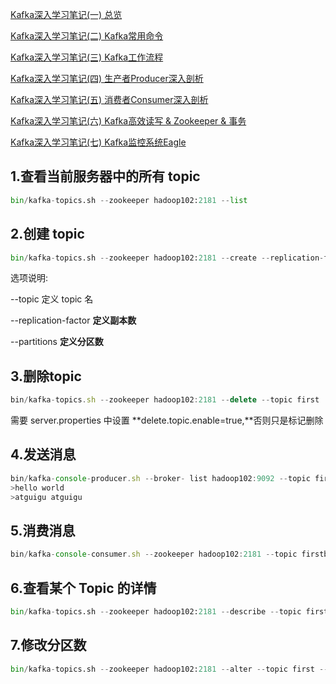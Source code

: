 [Kafka深入学习笔记(一) 总览](https://blog.csdn.net/panjianlongWUHAN/article/details/116937236)

[Kafka深入学习笔记(二) Kafka常用命令](https://blog.csdn.net/panjianlongWUHAN/article/details/116939053)

[Kafka深入学习笔记(三) Kafka工作流程](https://blog.csdn.net/panjianlongWUHAN/article/details/116939549)

[Kafka深入学习笔记(四) 生产者Producer深入剖析](https://blog.csdn.net/panjianlongWUHAN/article/details/116941713)

[Kafka深入学习笔记(五) 消费者Consumer深入剖析](https://blog.csdn.net/panjianlongWUHAN/article/details/116978492)

[Kafka深入学习笔记(六) Kafka高效读写 & Zookeeper & 事务](https://blog.csdn.net/panjianlongWUHAN/article/details/116991132)

[Kafka深入学习笔记(七) Kafka监控系统Eagle](https://blog.csdn.net/panjianlongWUHAN/article/details/116993495)

## 1.查看当前服务器中的所有 topic

```python
bin/kafka-topics.sh --zookeeper hadoop102:2181 --list
```

## 2.创建 topic

```python
bin/kafka-topics.sh --zookeeper hadoop102:2181 --create --replication-factor 3 --partitions 1 -- topic first
```

选项说明:

--topic 定义 topic 名

--replication-factor **定义副本数**

--partitions **定义分区数**

## **3.删除topic**

```javascript
bin/kafka-topics.sh --zookeeper hadoop102:2181 --delete --topic first
```

需要 server.properties 中设置 **delete.topic.enable=true,**否则只是标记删除

## 4.发送消息

```javascript
bin/kafka-console-producer.sh --broker- list hadoop102:9092 --topic first
>hello world
>atguigu atguigu
```

## 5.消费消息

```javascript
bin/kafka-console-consumer.sh --zookeeper hadoop102:2181 --topic firstbin/kafka-console-consumer.sh --bootstrap-server hadoop102:9092 --from-beginning --topic first
```

## 6.查看某个 Topic 的详情

```python
bin/kafka-topics.sh --zookeeper hadoop102:2181 --describe --topic first
```

## 7.修改分区数

```python
bin/kafka-topics.sh --zookeeper hadoop102:2181 --alter --topic first --partitions 6
```
